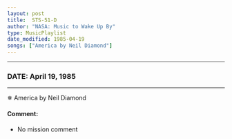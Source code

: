 ```yaml
---
layout: post
title:  STS-51-D
author: "NASA: Music to Wake Up By"
type: MusicPlaylist
date_modified: 1985-04-19
songs: ["America by Neil Diamond"]
---
```


----
### DATE: April 19, 1985
----
✵ America by Neil Diamond

#### Comment:
* No mission comment



<br/>
<center>
	<a target="_blank"
	   href="https://twitter.com/intent/tweet?hashtags=Space,NASA,Playlist,NASAWakeupCalls,SpaceProgram&text={{ page.author}}, '{{ page.songs.first }}' {{ page.title }}, {{ page.date | date: '%B %d, %Y' }}. {{ site.url }}{{ page.url }}&via=nasawakeupcalls"><i class="fab fa-twitter" alt="Tweet this page" style="font-size: 1.3em;"></i></a>
	&nbsp; 	<i class="fas fa-user-astronaut" style="font-size: 1.5em;"></i> &nbsp;
    <a type="amzn" search="'America by Neil Diamond'" category="popular music">
    <i class="fab fa-amazon" style="font-size: 1.3em;"></i></a>
</center>
